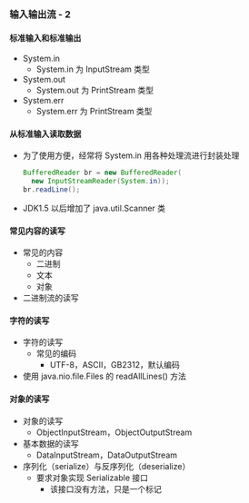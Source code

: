 ### 输入输出流 - 2

#### 标准输入和标准输出

* System.in
  * System.in 为 InputStream 类型
* System.out
  * System.out 为 PrintStream 类型
* System.err
  * System.err 为 PrintStream 类型

#### 从标准输入读取数据

* 为了使用方便，经常将 System.in 用各种处理流进行封装处理

  ```java
  BufferedReader br = new BufferedReader(
  	new InputStreamReader(System.in));
  br.readLine();
  ```

* JDK1.5 以后增加了 java.util.Scanner 类

#### 常见内容的读写

* 常见的内容
  * 二进制
  * 文本
  * 对象
* 二进制流的读写

#### 字符的读写

* 字符的读写
  * 常见的编码
    * UTF-8，ASCII，GB2312，默认编码
* 使用 java.nio.file.Files 的 readAllLines() 方法

#### 对象的读写

* 对象的读写
  * ObjectInputStream，ObjectOutputStream
* 基本数据的读写
  * DataInputStream，DataOutputStream
* 序列化（serialize）与反序列化（deserialize）
  * 要求对象实现 Serializable 接口
    * 该接口没有方法，只是一个标记

